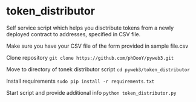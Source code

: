# token_distributor
Self service script which helps you disctribute tokens from a newly deployed contract to addresses, specified in CSV file.

Make sure you have your CSV file of the form provided in sample file.csv

Clone repository
`git clone https://github.com/phDooY/pyweb3.git`

Move to directory of tonek distributor script
`cd pyweb3/token_distributor`

Install requirements
`sudo pip install -r requirements.txt`

Start script and provide additional info
`python token_distributor.py`
